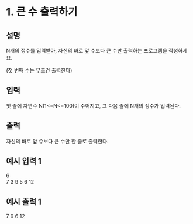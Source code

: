 # 1. 큰 수 출력하기
## 설명

N개의 정수를 입력받아, 자신의 바로 앞 수보다 큰 수만 출력하는 프로그램을 작성하세요.

(첫 번째 수는 무조건 출력한다)


## 입력

첫 줄에 자연수 N(1<=N<=100)이 주어지고, 그 다음 줄에 N개의 정수가 입력된다.


## 출력

자신의 바로 앞 수보다 큰 수만 한 줄로 출력한다.


## 예시 입력 1

6<br>
7 3 9 5 6 12
## 예시 출력 1

7 9 6 12